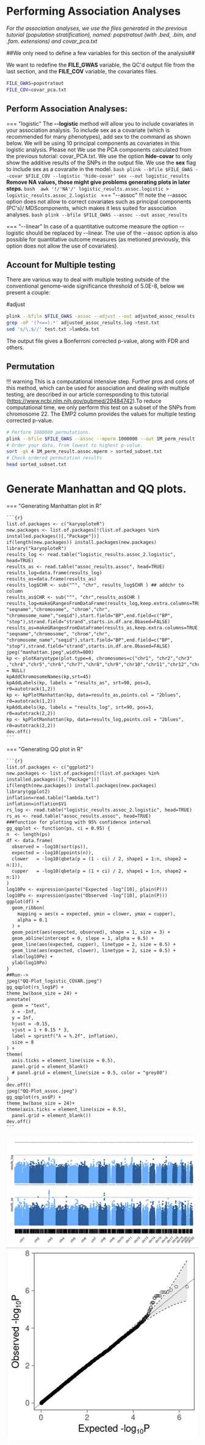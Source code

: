 # Performing Association Analyses 

*For the association analyses, we use the files generated in the previous tutorial (population stratification), named: popstratout (with .bed, .bim, and .fam. extensions) and covar_pca.txt*

##We only need to define a few variables for this section of the analysis##

We want to redefine the **FILE_GWAS** variable, the QC'd output file from the last section, and the **FILE_COV** variable, the covariates files. 
```bash
FILE_GWAS=popstratout
FILE_COV=covar_pca.txt
```

## Perform Association Analyses:

=== "logistic" 
    The **--logistic** method will allow you to include covariates in your association analysis. To include sex as a covariate (which is recommended for many phenotypes), add sex to the command as shown below. We will be using 10 principal components as covariates in this logistic analysis. Please not  We use the PCA components calculated from the previous tutorial: covar_PCA.txt. We use the option **hide-covar** to only show the additive results of the SNPs in the output file. We use the **sex** flag to include sex as a covaraite in the model. 
    ```bash
    plink --bfile $FILE_GWAS --covar $FILE_COV --logistic 'hide-covar' sex --out logistic_results
    ```
    **Remove NA values, those might give problems generating plots in later steps.**
    ```bash 
    awk '!/'NA'/' logistic_results.assoc.logistic > logistic_results.assoc_2.logistic
    ```
=== "--assoc"
    !!! note 
        the --assoc option does not allow to correct covariates such as principal components (PC's)/ MDScomponents, which makes it less suited for association analyses.
    ```bash
    plink --bfile $FILE_GWAS --assoc --out assoc_results
    ```

=== "--linear"
    In case of a quantitative outcome measure the option --logistic should be replaced by --linear. The use of the --assoc option is also possible for quantitative outcome measures (as metioned previously, this option does not allow the use of covariates). 
   

## Account for Multiple testing

There are various way to deal with multiple testing outside of the conventional genome-wide significance threshold of 5.0E-8, below we present a couple: 

#adjust
```bash
plink --bfile $FILE_GWAS -assoc --adjust --out adjusted_assoc_results
grep -oP '(?<==).*' adjusted_assoc_results.log >test.txt
sed 's/\.$//' test.txt >lambda.txt
```
The output file gives a Bonferroni corrected p-value, along with FDR and others.


## Permutation
!!! warning 
    This is a computational intensive step. Further pros and cons of this method, which can be used for association and dealing with multiple testing, are described in our article corresponding to this tutorial (https://www.ncbi.nlm.nih.gov/pubmed/29484742).To reduce computational time, we only perform this test on a subset of the SNPs from chromosome 22. The EMP2 column provides the values for multiple testing corrected p-value.

```bash
# Perform 1000000 permutations.
plink --bfile $FILE_GWAS --assoc --mperm 1000000 --out 1M_perm_result
# Order your data, from lowest to highest p-value.
sort -gk 4 1M_perm_result.assoc.mperm > sorted_subset.txt
# Check ordered permutation results
head sorted_subset.txt
```

# Generate Manhattan and QQ plots.
=== "Generating Manhattan plot in R"

    ```{r}
    list.of.packages <- c("karyoploteR")
    new.packages <- list.of.packages[!(list.of.packages %in% installed.packages()[,"Package"])]
    if(length(new.packages)) install.packages(new.packages)
    library("karyoploteR")  
    results_log <- read.table("logistic_results.assoc_2.logistic", head=TRUE)
    results_as <- read.table("assoc_results.assoc", head=TRUE)
    results_log=data.frame(results_log)
    results_as=data.frame(results_as)
    results_log$CHR <- sub("^", "chr", results_log$CHR ) ## addchr to column
    results_as$CHR <- sub("^", "chr",results_as$CHR )
    results_log=makeGRangesFromDataFrame(results_log,keep.extra.columns=TRUE,ignore.strand=TRUE,seqinfo=NULL,seqnames.field=c("seqnames", "seqname","chromosome", "chrom","chr", "chromosome_name","seqid"),start.field="BP",end.field=c("BP", "stop"),strand.field="strand",starts.in.df.are.0based=FALSE)
    results_as=makeGRangesFromDataFrame(results_as,keep.extra.columns=TRUE,ignore.strand=TRUE,seqinfo=NULL,seqnames.field=c("seqnames", "seqname","chromosome", "chrom","chr", "chromosome_name","seqid"),start.field="BP",end.field=c("BP", "stop"),strand.field="strand",starts.in.df.are.0based=FALSE)
    jpeg("manhattan.jpeg",width=800)
    kp <- plotKaryotype(plot.type=4, chromosomes=c("chr1", "chr2","chr3" ,"chr4","chr5","chr6","chr7","chr8","chr9","chr10","chr11","chr12","chr13","chr14","chr15","chr16","chr17","chr18","chr19","chr20","chr21","chr22"),labels.plotter = NULL)
    kpAddChromosomeNames(kp,srt=45)
    kpAddLabels(kp, labels = "results_as", srt=90, pos=3, r0=autotrack(1,2))
    kp <- kpPlotManhattan(kp, data=results_as,points.col = "2blues", r0=autotrack(1,2))
    kpAddLabels(kp, labels = "results_log", srt=90, pos=3, r0=autotrack(2,2))
    kp <- kpPlotManhattan(kp, data=results_log,points.col = "2blues",  r0=autotrack(2,2))
    dev.off()
    ```
  
=== "Generating QQ plot in R"

    ```{r}
    list.of.packages <- c("ggplot2")
    new.packages <- list.of.packages[!(list.of.packages %in% installed.packages()[,"Package"])]
    if(length(new.packages)) install.packages(new.packages)
    library(ggplot2)
    inflation=read.table("lambda.txt")
    inflation=inflation$V1
    rs_log <- read.table("logistic_results.assoc_2.logistic", head=TRUE)
    rs_as <- read.table("assoc_results.assoc", head=TRUE)
    ###function for plotting with 95% confidence interval
    gg_qqplot <- function(ps, ci = 0.95) {
    n  <- length(ps)
    df <- data.frame(
      observed = -log10(sort(ps)),
      expected = -log10(ppoints(n)),
      clower   = -log10(qbeta(p = (1 - ci) / 2, shape1 = 1:n, shape2 = n:1)),
      cupper   = -log10(qbeta(p = (1 + ci) / 2, shape1 = 1:n, shape2 = n:1))
    )
    log10Pe <- expression(paste("Expected -log"[10], plain(P)))
    log10Po <- expression(paste("Observed -log"[10], plain(P)))
    ggplot(df) +
      geom_ribbon(
        mapping = aes(x = expected, ymin = clower, ymax = cupper),
        alpha = 0.1
      ) +
      geom_point(aes(expected, observed), shape = 1, size = 3) +
      geom_abline(intercept = 0, slope = 1, alpha = 0.5) +
      geom_line(aes(expected, cupper), linetype = 2, size = 0.5) +
      geom_line(aes(expected, clower), linetype = 2, size = 0.5) +
      xlab(log10Pe) +
      ylab(log10Po)
    }
    ##Run-->
    jpeg("QQ-Plot_logistic_COVAR.jpeg")
    gg_qqplot(rs_log$P) +
    theme_bw(base_size = 24) +
    annotate(
      geom = "text",
      x = -Inf,
      y = Inf,
      hjust = -0.15,
      vjust = 1 + 0.15 * 3,
      label = sprintf("λ = %.2f", inflation),
      size = 8
    ) +
    theme(
      axis.ticks = element_line(size = 0.5),
      panel.grid = element_blank()
      # panel.grid = element_line(size = 0.5, color = "grey80")
    )
    dev.off()
    jpeg("QQ-Plot_assoc.jpeg")
    gg_qqplot(rs_as$P) +
    theme_bw(base_size = 24)+
    theme(axis.ticks = element_line(size = 0.5),
      panel.grid = element_blank())
    dev.off()
    ```
![Manhattan example](img/manhattan.png)
![QQ example](img/qq.png)




